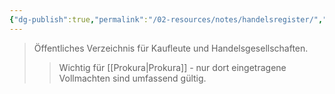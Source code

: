 ```yaml
---
{"dg-publish":true,"permalink":"/02-resources/notes/handelsregister/","tags":["recht/register"],"noteIcon":"","updated":"2025-08-28T17:45:54.000+02:00"}
---
```


>Öffentliches Verzeichnis für Kaufleute und Handelsgesellschaften.
>>Wichtig für [[Prokura\|Prokura]] - nur dort eingetragene Vollmachten sind umfassend gültig.